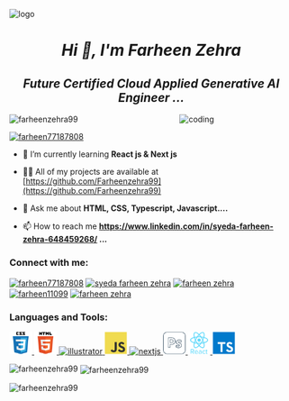 ![logo](https://as1.ftcdn.net/v2/jpg/05/36/64/54/1000_F_536645401_33OJ7TOYMcNddpI23TML3buQYhR0DPfV.jpg)

<h1 align="center"><i>Hi 👋, I'm Farheen Zehra</i></h1>
<h2 align="center"><i>Future Certified Cloud Applied Generative AI Engineer ...</i></h2>

<img align="right" width="40%" height="40%" alt="coding" src="https://encrypted-tbn0.gstatic.com/images?q=tbn:ANd9GcRpYA8GCm8d8rfdrd4c6uq8JOADExaWYbHyJQ&s">

<p align="left"> <img src="https://komarev.com/ghpvc/?username=farheenzehra99&label=Profile%20views&color=0e75b6&style=flat" alt="farheenzehra99" /> </p>

<p align="left"> <a href="https://twitter.com/farheen77187808" target="blank"><img src="https://img.shields.io/twitter/follow/farheen77187808?logo=twitter&style=for-the-badge" alt="farheen77187808" /></a> </p>

- 🌱 I’m currently learning **React js & Next js**

- 👨‍💻 All of my projects are available at [https://github.com/Farheenzehra99](https://github.com/Farheenzehra99)

- 💬 Ask me about **HTML, CSS, Typescript, Javascript....**

- 📫 How to reach me **https://www.linkedin.com/in/syeda-farheen-zehra-648459268/ ...**

<h3 align="left">Connect with me:</h3>
<p align="left">
<a href="https://twitter.com/farheen77187808" target="blank"><img align="center" src="https://raw.githubusercontent.com/rahuldkjain/github-profile-readme-generator/master/src/images/icons/Social/twitter.svg" alt="farheen77187808" height="30" width="40" /></a>
<a href="https://linkedin.com/in/syeda farheen zehra" target="blank"><img align="center" src="https://raw.githubusercontent.com/rahuldkjain/github-profile-readme-generator/master/src/images/icons/Social/linked-in-alt.svg" alt="syeda farheen zehra" height="30" width="40" /></a>
<a href="https://fb.com/farheen zehra" target="blank"><img align="center" src="https://raw.githubusercontent.com/rahuldkjain/github-profile-readme-generator/master/src/images/icons/Social/facebook.svg" alt="farheen zehra" height="30" width="40" /></a>
<a href="https://instagram.com/farheen11099" target="blank"><img align="center" src="https://raw.githubusercontent.com/rahuldkjain/github-profile-readme-generator/master/src/images/icons/Social/instagram.svg" alt="farheen11099" height="30" width="40" /></a>
<a href="https://www.hackerrank.com/farheen zehra" target="blank"><img align="center" src="https://raw.githubusercontent.com/rahuldkjain/github-profile-readme-generator/master/src/images/icons/Social/hackerrank.svg" alt="farheen zehra" height="30" width="40" /></a>
</p>

<h3 align="left">Languages and Tools:</h3>
<p align="left"> <a href="https://www.w3schools.com/css/" target="_blank" rel="noreferrer"> <img src="https://raw.githubusercontent.com/devicons/devicon/master/icons/css3/css3-original-wordmark.svg" alt="css3" width="40" height="40"/> </a> <a href="https://www.w3.org/html/" target="_blank" rel="noreferrer"> <img src="https://raw.githubusercontent.com/devicons/devicon/master/icons/html5/html5-original-wordmark.svg" alt="html5" width="40" height="40"/> </a> <a href="https://www.adobe.com/in/products/illustrator.html" target="_blank" rel="noreferrer"> <img src="https://www.vectorlogo.zone/logos/adobe_illustrator/adobe_illustrator-icon.svg" alt="illustrator" width="40" height="40"/> </a> <a href="https://developer.mozilla.org/en-US/docs/Web/JavaScript" target="_blank" rel="noreferrer"> <img src="https://raw.githubusercontent.com/devicons/devicon/master/icons/javascript/javascript-original.svg" alt="javascript" width="40" height="40"/> </a> <a href="https://nextjs.org/" target="_blank" rel="noreferrer"> <img src="https://cdn.worldvectorlogo.com/logos/nextjs-2.svg" alt="nextjs" width="40" height="40"/> </a> <a href="https://www.photoshop.com/en" target="_blank" rel="noreferrer"> <img src="https://raw.githubusercontent.com/devicons/devicon/master/icons/photoshop/photoshop-line.svg" alt="photoshop" width="40" height="40"/> </a> <a href="https://reactjs.org/" target="_blank" rel="noreferrer"> <img src="https://raw.githubusercontent.com/devicons/devicon/master/icons/react/react-original-wordmark.svg" alt="react" width="40" height="40"/> </a> <a href="https://www.typescriptlang.org/" target="_blank" rel="noreferrer"> <img src="https://raw.githubusercontent.com/devicons/devicon/master/icons/typescript/typescript-original.svg" alt="typescript" width="40" height="40"/> </a> </p>

<p><img align="left" src="https://github-readme-stats.vercel.app/api/top-langs?username=farheenzehra99&show_icons=true&locale=en&layout=compact" alt="farheenzehra99" /></p>

<p>&nbsp;<img align="center" src="https://github-readme-stats.vercel.app/api?username=farheenzehra99&show_icons=true&locale=en" alt="farheenzehra99" /></p>

<p><img align="center" src="https://github-readme-streak-stats.herokuapp.com/?user=farheenzehra99&" alt="farheenzehra99" /></p>
